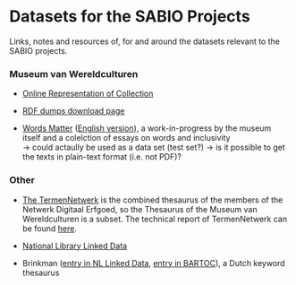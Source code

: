 # Datasets for the SABIO Projects

Links, notes and resources of, for and around the datasets relevant to the SABIO projects.


### Museum van Wereldculturen

- [Online Representation of Collection](https://collectie.wereldculturen.nl)

- [RDF dumps download page](https://collectie.wereldculturen.nl/thesaurus)

- [Words Matter](https://www.tropenmuseum.nl/nl/over-het-tropenmuseum/words-matter-publicatie) ([English version](https://www.materialculture.nl/en/publications/words-matter)), a work-in-progress by the museum itself and a colelction of essays on words and inclusivity <br>
-> could actaully be used as a data set (test set?) -> is it possible to get the texts in plain-text format (i.e. not PDF)?


### Other

- [The TermenNetwerk](https://termennetwerk.netwerkdigitaalerfgoed.nl/) is the combined thesaurus of the members of the Netwerk Digitaal Erfgoed, so the Thesaurus of the Museum van Wereldculturen is a subset. The technical report of TermenNetwerk can be found [here](https://www.netwerkdigitaalerfgoed.nl/wp-content/uploads/2018/02/NDE_Rapport_knowledgegraph-EN-v2.pdf).

- [National Library Linked Data](http://data.bibliotheken.nl/)

- Brinkman ([entry in NL Linked Data](http://data.bibliotheken.nl/doc/dataset/brinkman), [entry in BARTOC](https://bartoc.org/en/node/18686)), a Dutch keyword thesaurus
